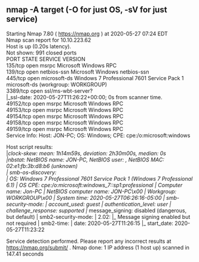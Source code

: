 nmap -A target
(-O for just OS, -sV for just service)
---
Starting Nmap 7.80 ( <https://nmap.org> ) at 2020-05-27 07:24 EDT            
Nmap scan report for 10.10.223.62                                          
Host is up (0.20s latency).                                                
Not shown: 991 closed ports                                                
PORT      STATE SERVICE            VERSION                                 
135/tcp   open  msrpc              Microsoft Windows RPC                   
139/tcp   open  netbios-ssn        Microsoft Windows netbios-ssn           
445/tcp   open  microsoft-ds       Windows 7 Professional 7601 Service Pack 1 microsoft-ds (workgroup: WORKGROUP)                                        
3389/tcp  open  ssl/ms-wbt-server?                                         
|_ssl-date: 2020-05-27T11:26:22+00:00; 0s from scanner time.               
49152/tcp open  msrpc              Microsoft Windows RPC                   
49153/tcp open  msrpc              Microsoft Windows RPC                   
49154/tcp open  msrpc              Microsoft Windows RPC                   
49158/tcp open  msrpc              Microsoft Windows RPC                   
49159/tcp open  msrpc              Microsoft Windows RPC                   
Service Info: Host: JON-PC; OS: Windows; CPE: cpe:/o:microsoft:windows     
                                                                           
Host script results:                                                       
|_clock-skew: mean: 1h14m59s, deviation: 2h30m00s, median: 0s              
|_nbstat: NetBIOS name: JON-PC, NetBIOS user: <unknown>, NetBIOS MAC: 02:e1:fb:3b:d8:b6 (unknown)                                                        
| smb-os-discovery:                                                        
|   OS: Windows 7 Professional 7601 Service Pack 1 (Windows 7 Professional 6.1)
|   OS CPE: cpe:/o:microsoft:windows_7::sp1:professional
|   Computer name: Jon-PC
|   NetBIOS computer name: JON-PC\x00
|   Workgroup: WORKGROUP\x00
|_  System time: 2020-05-27T06:26:16-05:00
| smb-security-mode: 
|   account_used: guest
|   authentication_level: user
|   challenge_response: supported
|_  message_signing: disabled (dangerous, but default)
| smb2-security-mode: 
|   2.02: 
|_    Message signing enabled but not required
| smb2-time: 
|   date: 2020-05-27T11:26:15
|_  start_date: 2020-05-27T11:23:22

Service detection performed. Please report any incorrect results at <https://nmap.org/submit/> .
Nmap done: 1 IP address (1 host up) scanned in 147.41 seconds
